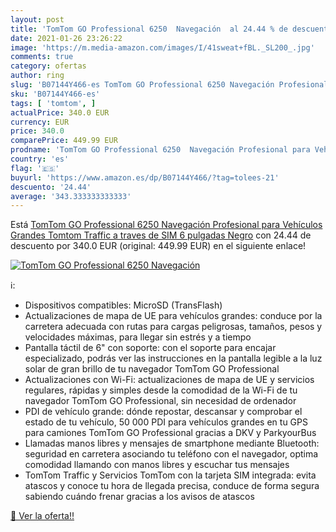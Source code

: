 ```yaml
---
layout: post
title: 'TomTom GO Professional 6250  Navegación  al 24.44 % de descuento'
date: 2021-01-26 23:26:22
image: 'https://m.media-amazon.com/images/I/41sweat+fBL._SL200_.jpg'
comments: true
category: ofertas
author: ring
slug: 'B07144Y466-es TomTom GO Professional 6250 Navegación Profesional para...'
sku: 'B07144Y466-es'
tags: [ 'tomtom', ]
actualPrice: 340.0 EUR
currency: EUR
price: 340.0
comparePrice: 449.99 EUR
prodname: 'TomTom GO Professional 6250  Navegación Profesional para Vehículos Grandes  Tomtom Traffic a traves de SIM  6 pulgadas  Negro'
country: 'es'
flag: '🇪🇸'
buyurl: 'https://www.amazon.es/dp/B07144Y466/?tag=tolees-21'
descuento: '24.44'
average: '343.333333333333'
---
```


Está [TomTom GO Professional 6250  Navegación Profesional para Vehículos Grandes  Tomtom Traffic a traves de SIM  6 pulgadas  Negro](https://www.amazon.es/dp/B07144Y466/?tag=tolees-21) con 24.44 de descuento por 340.0 EUR (original: 449.99 EUR) en el siguiente enlace!

[![TomTom GO Professional 6250  Navegación ](https://m.media-amazon.com/images/I/41sweat+fBL._SL200_.jpg)](https://www.amazon.es/dp/B07144Y466/?tag=tolees-21)

ℹ️:

- Dispositivos compatibles: MicroSD (TransFlash)
- Actualizaciones de mapa de UE para vehículos grandes: conduce por la carretera adecuada con rutas para cargas peligrosas, tamaños, pesos y velocidades máximas, para llegar sin estrés y a tiempo
- Pantalla táctil de 6" con soporte: con el soporte para encajar especializado, podrás ver las instrucciones en la pantalla legible a la luz solar de gran brillo de tu navegador TomTom GO Professional
- Actualizaciones con Wi-Fi: actualizaciones de mapa de UE y servicios regulares, rápidas y simples desde la comodidad de la Wi-Fi de tu navegador TomTom GO Professional, sin necesidad de ordenador
- PDI de vehículo grande: dónde repostar, descansar y comprobar el estado de tu vehículo, 50 000 PDI para vehículos grandes en tu GPS para camiones TomTom GO Professional gracias a DKV y ParkyourBus
- Llamadas manos libres y mensajes de smartphone mediante Bluetooth: seguridad en carretera asociando tu teléfono con el navegador, optima comodidad llamando con manos libres y escuchar tus mensajes
- TomTom Traffic y Servicios TomTom con la tarjeta SIM integrada: evita atascos y conoce tu hora de llegada precisa, conduce de forma segura sabiendo cuándo frenar gracias a los avisos de atascos

[🛒 Ver la oferta!!](https://www.amazon.es/dp/B07144Y466/?tag=tolees-21)
